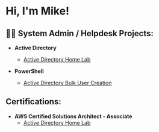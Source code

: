 <h1>Hi, I'm Mike! </h1>

<h2>👨‍💻 System Admin / Helpdesk Projects:</h2>

- <b>Active Directory</b>
  - [Active Directory Home Lab](https://github.com/joshmadakor1/Package-Delivery-Pathfinding-Algorithm)
    
- <b>PowerShell</b>
  - [Active Directory Bulk User Creation](https://github.com/joshmadakor1/AD_PS)


<h2>Certifications:</h2>

- <b>AWS Certified Solutions Architect - Associate</b>
  - [Active Directory Home Lab](https://github.com/joshmadakor1/Package-Delivery-Pathfinding-Algorithm)
    

<!--
**joshmadakor1/joshmadakor1** is a ✨ _special_ ✨ repository because its `README.md` (this file) appears on your GitHub profile.

Here are some ideas to get you started:

- 🔭 I’m currently working on ...
- 🌱 I’m currently learning ...
- 👯 I’m looking to collaborate on ...
- 🤔 I’m looking for help with ...
- 💬 Ask me about ...
- 📫 How to reach me: ...
- 😄 Pronouns: ...
- ⚡ Fun fact: ...
-->
